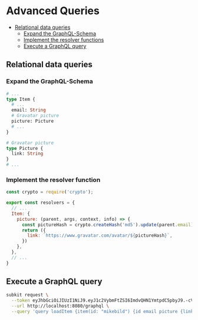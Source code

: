 # Advanced Queries

* [Relational data queries](#relational-data-queries)
  * [Expand the GraphQL-Schema](#expand-the-graphql-schema)
  * [Implement the resolver functions](#implement-the-resolver-function)
  * [Execute a GraphQL query](#execute-a-graphql-query)

## Relational data queries

### Expand the GraphQL-Schema

```graphql
# ...
type Item {
  # ...
  email: String
  # Gravatar picture
  picture: Picture
  # ...
}

# Gravatar picture
type Picture {
  link: String
}
# ...
```

### Implement the resolver function

```javascript
const crypto = require('crypto');

export const resolvers = {
  // ...
  Item: {
    picture: (parent, args, context, info) => {
      const pictureHash = crypto.createHash('md5').update(parent.email).digest('hex');
      return ({
        link: `https://www.gravatar.com/avatar/${pictureHash}`,
      })
    },
  },
  // ...
}
```

## Execute a GraphQL query

```bash
subkit request \
  --token eyJhbGciOiJIUzI1NiJ9.eyJ1c2VybmFtZSI6ImdvQHN1YmtpdC5pbyJ9.-cVh3sNNCqCZZGdS2jwL_u3aJKXZqNippsMSxj15ROk \
  --url http://localhost:8080/graphql \
  --query 'query loadItem {item(id: "mikebild") {id email picture {link}}}'
```